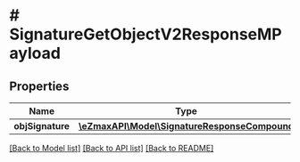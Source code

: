 # # SignatureGetObjectV2ResponseMPayload

## Properties

Name | Type | Description | Notes
------------ | ------------- | ------------- | -------------
**objSignature** | [**\eZmaxAPI\Model\SignatureResponseCompound**](SignatureResponseCompound.md) |  |

[[Back to Model list]](../../README.md#models) [[Back to API list]](../../README.md#endpoints) [[Back to README]](../../README.md)
